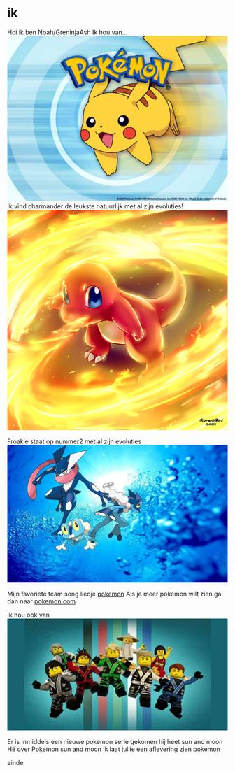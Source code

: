 # ik

Hoi ik ben Noah/GreninjaAsh
Ik hou van...
![pokemon](char.jpeg)
Ik vind charmander de leukste natuurlijk met al zijn evoluties!
![pokie](frokie.jpeg)

Froakie staat op nummer2 met al zijn evoluties
![poke](froakie.jpeg)

Mijn favoriete team song liedje [pokemon](https://www.youtube.com/watch?v=CQuObfTx6Cg)
Als je meer pokemon wilt zien ga dan naar [pokemon.com](http://www.pokemon.com/us/pokemon-episodes/)

Ik hou ook van ![lego ninjago](hec.jpeg)


Er is inmiddels een nieuwe pokemon serie gekomen hij heet sun and moon
Hé over Pokemon sun and moon ik laat jullie een aflevering zien [pokemon](https://www.youtube.com/watch?v=EI45Gh5q9AE)


einde

































































































































































































































































































































































































































































































































































































































































































































































































































































































































































































































































































































































































































































































































































































































































































































































































































































































































































































































































































































































































































































































































































































































